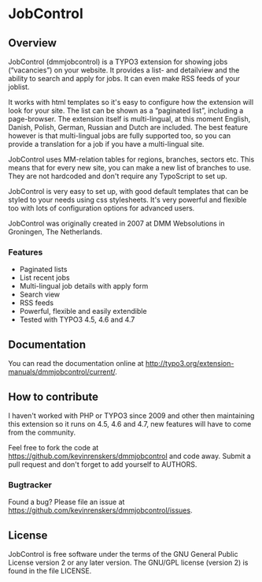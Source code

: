 # JobControl

## Overview
JobControl (dmmjobcontrol) is a TYPO3 extension for showing jobs (“vacancies”) on your website. It provides a list- and detailview and the ability to search and apply for jobs. It can even make RSS feeds of your joblist.

It works with html templates so it's easy to configure how the extension will look for your site. The list can be shown as a “paginated list”, including a page-browser. The extension itself is multi-lingual, at this moment English, Danish, Polish, German, Russian and Dutch are included. The best feature however is that multi-lingual jobs are fully supported too, so you can provide a translation for a job if you have a multi-lingual site.

JobControl uses MM-relation tables for regions, branches, sectors etc. This means that for every new site, you can make a new list of branches to use. They are not hardcoded and don't require any TypoScript to set up.

JobControl is very easy to set up, with good default templates that can be styled to your needs using css stylesheets. It's very powerful and flexible too with lots of configuration options for advanced users.

JobControl was originally created in 2007 at DMM Websolutions in Groningen, The Netherlands.

### Features
* Paginated lists
* List recent jobs
* Multi-lingual job details with apply form
* Search view
* RSS feeds
* Powerful, flexible and easily extendible
* Tested with TYPO3 4.5, 4.6 and 4.7

## Documentation
You can read the documentation online at http://typo3.org/extension-manuals/dmmjobcontrol/current/.

## How to contribute
I haven't worked with PHP or TYPO3 since 2009 and other then maintaining this extension so it runs on 4.5, 4.6 and 4.7, new features will have to come from the community.

Feel free to fork the code at https://github.com/kevinrenskers/dmmjobcontrol and code away. Submit a pull request and don't forget to add yourself to AUTHORS.

### Bugtracker
Found a bug? Please file an issue at https://github.com/kevinrenskers/dmmjobcontrol/issues.

## License
JobControl is free software under the terms of the
GNU General Public License version 2 or any later version.
The GNU/GPL license (version 2) is found in the file LICENSE.
